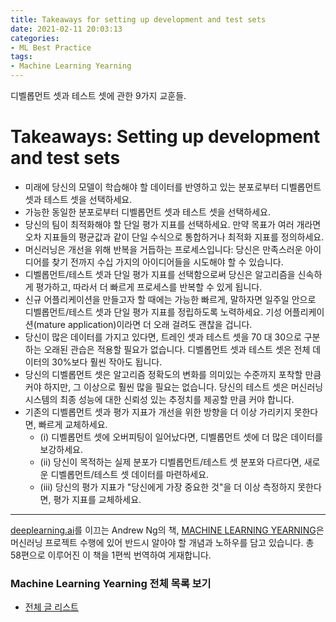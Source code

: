 ```yaml
---
title: Takeaways for setting up development and test sets
date: 2021-02-11 20:03:13
categories:
- ML Best Practice
tags:
- Machine Learning Yearning
---
```


디벨롭먼트 셋과 테스트 셋에 관한 9가지 교훈들.

# Takeaways: Setting up development and test sets

- 미래에 당신의 모델이 학습해야 할 데이터를 반영하고 있는 분포로부터 디벨롭먼트 셋과 테스트 셋을 선택하세요.
- 가능한 동일한 분포로부터 디벨롭먼트 셋과 테스트 셋을 선택하세요.
- 당신의 팀이 최적화해야 할 단일 평가 지표를 선택하세요. 만약 목표가 여러 개라면 오차 지표들의 평균값과 같이 단일 수식으로 통합하거나 최적화 지표를 정의하세요.
- 머신러닝은 개선을 위해 반복을 거듭하는 프로세스입니다: 당신은 만족스러운 아이디어를 찾기 전까지 수십 가지의 아이디어들을 시도해야 할 수 있습니다.
- 디벨롭먼트/테스트 셋과 단일 평가 지표를 선택함으로써 당신은 알고리즘을 신속하게 평가하고, 따라서 더 빠르게 프로세스를 반복할 수 있게 됩니다.
- 신규 어플리케이션을 만들고자 할 때에는 가능한 빠르게, 말하자면 일주일 안으로 디벨롭먼트/테스트 셋과 단일 평가 지표를 정립하도록 노력하세요. 기성 어플리케이션(mature application)이라면 더 오래 걸려도 괜찮을 겁니다.
- 당신이 많은 데이터를 가지고 있다면, 트레인 셋과 테스트 셋을 70 대 30으로 구분하는 오래된 관습은 적용할 필요가 없습니다. 디벨롭먼트 셋과 테스트 셋은 전체 데이터의 30%보다 훨씬 작아도 됩니다.
- 당신의 디벨롭먼트 셋은 알고리즘 정확도의 변화를 의미있는 수준까지 포착할 만큼 커야 하지만, 그 이상으로 훨씬 많을 필요는 없습니다. 당신의 테스트 셋은 머신러닝 시스템의 최종 성능에 대한 신뢰성 있는 추정치를 제공할 만큼 커야 합니다.
- 기존의 디벨롭먼트 셋과 평가 지표가 개선을 위한 방향을 더 이상 가리키지 못한다면, 빠르게 교체하세요.
  - (i) 디벨롭먼트 셋에 오버피팅이 일어났다면, 디벨롭먼트 셋에 더 많은 데이터를 보강하세요.
  - (ii) 당신이 목적하는 실제 분포가 디벨롭먼트/테스트 셋 분포와 다르다면, 새로운 디벨롭먼트/테스트 셋 데이터를 마련하세요.
  - (iii) 당신의 평가 지표가 "당신에게 가장 중요한 것"을 더 이상 측정하지 못한다면, 평가 지표를 교체하세요.



---

[deeplearning.ai](https://www.deeplearning.ai)를 이끄는 Andrew Ng의 책, [MACHINE LEARNING YEARNING](https://d2wvfoqc9gyqzf.cloudfront.net/content/uploads/2018/09/Ng-MLY01-13.pdf?utm_campaign=MLY%20Ebook%20Email&utm_medium=email&_hsmi=78646066&_hsenc=p2ANqtz-8EN6pTX4f_zSAT80ls6z_VnjtNqRW5_6H7bwAgac2tcKhJ0ZXMwNquIMXhBZzXz2nL9v2cwqsEnEeEOlFfen_ZyuVQtw&utm_content=78646066&utm_source=hs_automation)은 머신러닝 프로젝트 수행에 있어 반드시 알아야 할 개념과 노하우를 담고 있습니다. 총 58편으로 이루어진 이 책을 1편씩 번역하여 게재합니다.

### Machine Learning Yearning 전체 목록 보기

- [전체 글 리스트](https://choigww.github.io/tag/#/Machine%20Learning%20Yearning)